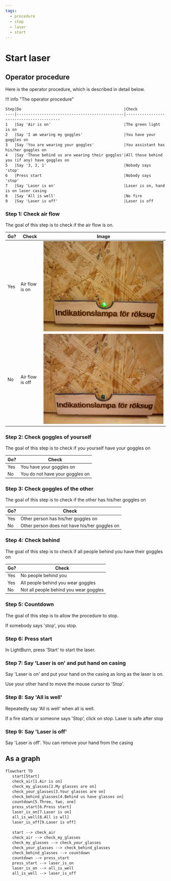 ```yaml
---
tags:
  - procedure
  - step
  - laser
  - start
---
```


# Start laser

## Operator procedure

Here is the operator procedure, which is described in detail below.

!!! info "The operator procedure"

    Step|Do                                             |Check
    ----|-----------------------------------------------|-----------------------------------------
    1   |Say 'Air is on'                                |The green light is on
    2   |Say 'I am wearing my goggles'                  |You have your goggles on
    3   |Say 'You are wearing your goggles'             |You assistant has his/her goggles on
    4   |Say 'Those behind us are wearing their goggles'|All those behind you (if any) have goggles on
    5   |Say '3, 2, 1'                                  |Nobody says 'stop'
    6   |Press start                                    |Nobody says 'stop'
    7   |Say 'Laser is on'                              |Laser is on, hand is on laser casing
    8   |Say 'All is well'                              |No fire
    9   |Say 'Laser is off'                             |Laser is off


### Step 1: Check air flow

The goal of this step is to check if the air flow is on.

Go?   |Check          |Image
------|---------------|-----------------------------------------------------
Yes   |Air flow is on |![Air flow is on](laser_cutter_air_indicator_on.jpg)
No    |Air flow is off|![Air flow is off](laser_cutter_air_indicator_off.jpg)

### Step 2: Check goggles of yourself

The goal of this step is to check if you yourself have your goggles on

Go?   |Check
------|--------------------------------
Yes   |You have your goggles on
No    |You do not have your goggles on

### Step 3: Check goggles of the other

The goal of this step is to check if the other has his/her goggles on

Go?   |Check
------|--------------------------------
Yes   |Other person has his/her goggles on
No    |Other person does not have his/her goggles on

### Step 4: Check behind

The goal of this step is to check if all people behind you have their goggles on

Go?   |Check
------|--------------------------------
Yes   |No people behind you
Yes   |All people behind you wear goggles
No    |Not all people behind you wear goggles

### Step 5: Countdown

The goal of this step is to allow the procedure to stop.

If somebody says 'stop', you stop.

### Step 6: Press start

In LightBurn, press 'Start' to start the laser.

### Step 7: Say 'Laser is on' and put hand on casing

Say 'Laser is on' and put your hand on the casing
as long as the laser is on.

Use your other hand to move the mouse cursor to 'Stop'.

### Step 8: Say 'All is well'

Repeatedly say 'All is well' when all is well.

If a fire starts or someone says 'Stop', click on stop. Laser is safe after stop

### Step 9: Say 'Laser is off'

Say 'Laser is off'. You can remove your hand from the casing

## As a graph

```mermaid
flowchart TD
   start[Start]
   check_air[1.Air is on]
   check_my_glasses[2.My glasses are on]
   check_your_glasses[3.Your glasses are on]
   check_behind_glasses[4.Behind us have glasses on]
   countdown[5.Three, two, one]
   press_start[6.Press start]
   laser_is_on[7.Laser is on]
   all_is_well[8.All is wll]
   laser_is_off[9.Laser is off]

   start --> check_air
   check_air --> check_my_glasses
   check_my_glasses --> check_your_glasses
   check_your_glasses --> check_behind_glasses
   check_behind_glasses --> countdown
   countdown --> press_start
   press_start --> laser_is_on
   laser_is_on --> all_is_well
   all_is_well --> laser_is_off
```
